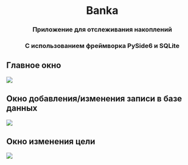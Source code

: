 <h1 align="center">Banka</h1>
  <h3 align="center">Приложение для отслеживания накоплений</h3>
  <h3 align="center">С использованием фреймворка PySide6 и SQLite</h3>
<h2>Главное окно</h2>
<img src="https://github.com/mariambuchuhishvili/Banka/assets/75524077/d81d738d-603e-498b-bc7d-9ec982cda1c8"/>
<h2>Окно добавления/изменения записи в базе данных</h2>
<img src="https://github.com/mariambuchuhishvili/Banka/assets/75524077/88374f7f-72ff-4870-97f4-6ae37c1e3e68"/>
<h2>Окно изменения цели</h2>
<img src="https://github.com/mariambuchuhishvili/Banka/assets/75524077/f1d7819f-325b-4041-9a06-94a8eb513b14"/>
